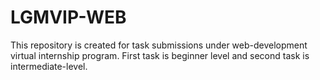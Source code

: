 # LGMVIP-WEB
This repository is created for task submissions under web-development virtual internship program. First task is beginner level and second task is intermediate-level.
